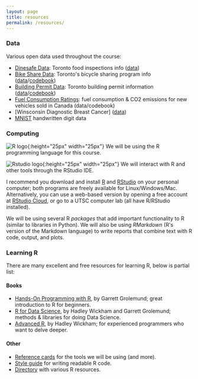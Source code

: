 ```yaml
---
layout: page
title: resources
permalink: /resources/
---
```


### Data 

Various open data used throughout the course:
- [Dinesafe Data](https://www.toronto.ca/city-government/data-research-maps/open-data/open-data-catalogue/#e3c15b0f-5f83-0f12-fabb-c84018395c38): Toronto food inspections info ([data](/files/dinesafe.csv))
- [Bike Share Data](https://www.toronto.ca/city-government/data-research-maps/open-data/open-data-catalogue/#343faeaa-c920-57d6-6a75-969181b6cbde): Toronto's bicycle sharing program info ([data](/files/bikeshare.zip)/[codebook](/files/bikeshare_codebook.pdf))
- [Building Permit Data](https://www.toronto.ca/city-government/data-research-maps/open-data/open-data-catalogue/#34ed8adf-92ac-c333-b7de-2b644854cb6e): Toronto building permit information ([data](/files/clearedpermits.zip)/[codebook](/files/build_perm_codebook.pdf))
- [Fuel Consumption Ratings](https://open.canada.ca/data/en/dataset/98f1a129-f628-4ce4-b24d-6f16bf24dd64): fuel consumption & CO2 emissions for new vehicles sold in Canada (data/codebook)
- [Winsconsin Diagnostic Breast Cancer] ([data](/files/wdbc.csv))
- [MNIST](https://www.blah.com) handwritten digit data
  
### Computing

![R logo](https://upload.wikimedia.org/wikipedia/commons/thumb/1/1b/R_logo.svg/220px-R_logo.svg.png){:height="25px" width="25px"} We will be using the R programming language for this course.

![Rstudio logo](https://www.rstudio.com/wp-content/uploads/2014/06/RStudio-Ball.png){:height="25px" width="25px"} We will interact with R and other tools through the RStudio IDE.

I recommend you download and install [R](https://cran.r-project.org/) and [RStudio](https://www.rstudio.com/)  on your personal computer; both programs are freely available for Linux/Windows/Mac. Alternatively, you can use a web-based version by opening a free account at [RStudio Cloud](https://rstudio.cloud/), or go to a UTSC computer lab (all have R/RStudio installed). 

We will be using several R *packages* that add important functionality to R (similar to libraries in Python). We will also be using *RMarkdown* (R's version of the Markdown language) to write reports that combine text with R code, output, and plots. 
 
### Learning R

There are many excellent and free resources for learning R, below is partial list:

#### Books

- [Hands-On Programming with R](https://d1b10bmlvqabco.cloudfront.net/attach/ighbo26t3ua52t/igp9099yy4v10/igz7vp4w5su9/OReilly_HandsOn_Programming_with_R_2014.pdf), by Garrett Grolemund; great introduction to R for beginners.
- [R for Data Science](http://r4ds.had.co.nz), by Hadley Wickham and Garrett Grolemund; methods & libraries for doing Data Science.
- [Advanced R](http://adv-r.had.co.nz/), by Hadley Wickham; for experienced programmers who want to delve deeper.

#### Other 
- [Reference cards](https://www.rstudio.com/resources/cheatsheets/) for the tools we will be using (and more).
- [Style guide](http://style.tidyverse.org/index.html) for writing readable R code. 
- [Directory](https://r-dir.com/) with various R resources.


